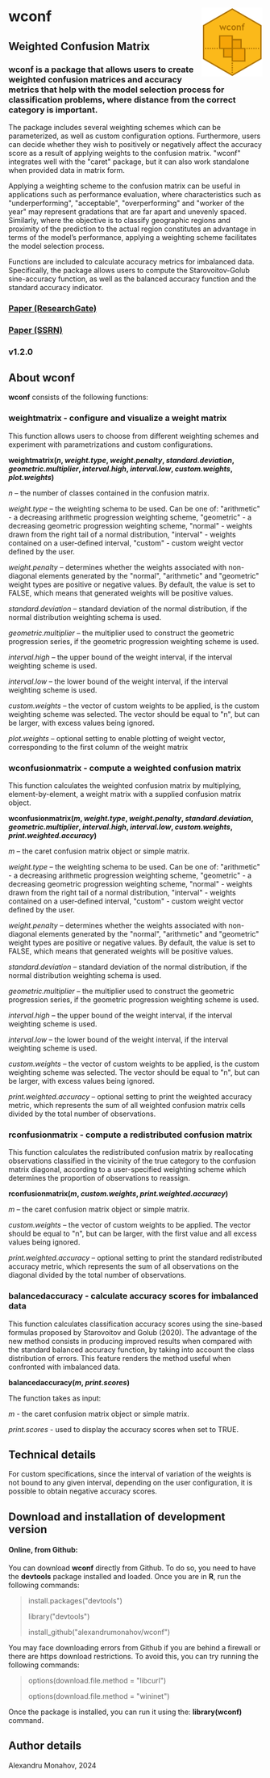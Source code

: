 # wconf <img src="man/figures/logo.png" align="right" height="136" />

## Weighted Confusion Matrix

### **wconf** is a package that allows users to create weighted confusion matrices and accuracy metrics that help with the model selection process for classification problems, where distance from the correct category is important.

The package includes several weighting schemes which can be parameterized, as well as custom configuration options. Furthermore, users can decide whether they wish to positively or negatively affect the accuracy score as a result of applying weights to the confusion matrix. "wconf" integrates well with the "caret" package, but it can also work standalone when provided data in matrix form.

Applying a weighting scheme to the confusion matrix can be useful in applications such as performance evaluation, where characteristics such as "underperforming", "acceptable", "overperforming" and "worker of the year" may represent gradations that are far apart and unevenly spaced. Similarly, where the objective is to classify geographic regions and proximity of the prediction to the actual region constitutes an advantage in terms of the model’s performance, applying a weighting scheme facilitates the model selection process.

Functions are included to calculate accuracy metrics for imbalanced data. Specifically, the package
allows users to compute the Starovoitov-Golub sine-accuracy function, as well as the balanced accuracy
function and the standard accuracy indicator.

### [Paper (ResearchGate)](http://dx.doi.org/10.13140/RG.2.2.15992.83207)

### [Paper (SSRN)](http://dx.doi.org/10.2139/ssrn.4802336)

### v1.2.0

## About wconf

**wconf** consists of the following functions:

### weightmatrix - configure and visualize a weight matrix
This function allows users to choose from different weighting schemes and experiment with parametrizations and custom configurations.

**weightmatrix(_n_, _weight.type_, _weight.penalty_, _standard.deviation_, _geometric.multiplier_, _interval.high_, _interval.low_, _custom.weights_, _plot.weights_)**

_n_	–	the number of classes contained in the confusion matrix.

_weight.type_	–	the weighting schema to be used. Can be one of:
"arithmetic" - a decreasing arithmetic progression weighting scheme,
"geometric" - a decreasing geometric progression weighting scheme,
"normal" - weights drawn from the right tail of a normal distribution,
"interval" - weights contained on a user-defined interval,
"custom" - custom weight vector defined by the user.

_weight.penalty_	–	determines whether the weights associated with non-diagonal elements generated by the "normal", "arithmetic" and "geometric" weight types are positive or negative values. By default, the value is set to FALSE, which means that generated weights will be positive values.

_standard.deviation_	–	standard deviation of the normal distribution, if the normal distribution weighting schema is used.

_geometric.multiplier_	–	the multiplier used to construct the geometric progression series, if the geometric progression weighting scheme is used.

_interval.high_	–	the upper bound of the weight interval, if the interval weighting scheme is used.

_interval.low_	–	the lower bound of the weight interval, if the interval weighting scheme is used.

_custom.weights_ – the vector of custom weights to be applied, is the custom weighting scheme was selected. The vector should be equal to "n", but can be larger, with excess values being ignored.

_plot.weights_ – optional setting to enable plotting of weight vector, corresponding to the first column of the weight matrix

### wconfusionmatrix - compute a weighted confusion matrix
This function calculates the weighted confusion matrix by multiplying, element-by-element, a weight matrix with a supplied confusion matrix object.

**wconfusionmatrix(_m_, _weight.type_, _weight.penalty_, _standard.deviation_, _geometric.multiplier_, _interval.high_, _interval.low_, _custom.weights_, _print.weighted.accuracy_)**

_m_	–	the caret confusion matrix object or simple matrix.

_weight.type_	–	the weighting schema to be used. Can be one of:
"arithmetic" - a decreasing arithmetic progression weighting scheme,
"geometric" - a decreasing geometric progression weighting scheme,
"normal" - weights drawn from the right tail of a normal distribution,
"interval" - weights contained on a user-defined interval,
"custom" - custom weight vector defined by the user.

_weight.penalty_	–	determines whether the weights associated with non-diagonal elements generated by the "normal", "arithmetic" and "geometric" weight types are positive or negative values. By default, the value is set to FALSE, which means that generated weights will be positive values.

_standard.deviation_	–	standard deviation of the normal distribution, if the normal distribution weighting schema is used.

_geometric.multiplier_	–	the multiplier used to construct the geometric progression series, if the geometric progression weighting scheme is used.

_interval.high_	–	the upper bound of the weight interval, if the interval weighting scheme is used.

_interval.low_	–	the lower bound of the weight interval, if the interval weighting scheme is used.

_custom.weights_ – the vector of custom weights to be applied, is the custom weighting scheme was selected. The vector should be equal to "n", but can be larger, with excess values being ignored.

_print.weighted.accuracy_ – optional setting to print the weighted accuracy metric, which represents the sum of all weighted confusion matrix cells divided by the total number of observations.

### rconfusionmatrix - compute a redistributed confusion matrix
This function calculates the redistributed confusion matrix by reallocating observations classified in the vicinity of the true category to the confusion matrix diagonal, according to a user-specified weighting scheme which determines the proportion of observations to reassign.

**rconfusionmatrix(_m_, _custom.weights_, _print.weighted.accuracy_)**

_m_	–	the caret confusion matrix object or simple matrix.

_custom.weights_ – the vector of custom weights to be applied. The vector should be equal to "n", but can be larger, with the first value and all excess values being ignored.

_print.weighted.accuracy_ – optional setting to print the standard redistributed accuracy metric, which represents the sum of all observations on the diagonal divided by the total number of observations.

### balancedaccuracy - calculate accuracy scores for imbalanced data
This function calculates classification accuracy scores using the sine-based
formulas proposed by Starovoitov and Golub (2020). The advantage of the new
method consists in producing improved results when compared with the standard
balanced accuracy function, by taking into account the class distribution of
errors. This feature renders the method useful when confronted with imbalanced
data.

**balancedaccuracy(_m_, _print.scores_)**

The function takes as input:

_m_ - the caret confusion matrix object or simple matrix.

_print.scores_ - used to display the accuracy scores when set to TRUE.

## Technical details

For custom specifications, since the interval of variation of the weights is not bound to any given interval, depending on the user configuration, it is possible to obtain negative accuracy scores.

## Download and installation of development version

#### Online, from Github:

You can download **wconf** directly from Github. To do so, you need to have the **devtools** package installed and loaded. Once you are in **R**, run the following commands:

> install.packages("devtools")
>
> library("devtools")
>
> install_github("alexandrumonahov/wconf")

You may face downloading errors from Github if you are behind a firewall or there are https download restrictions. To avoid this, you can try running the following commands:

> options(download.file.method = "libcurl")
>
> options(download.file.method = "wininet")

Once the package is installed, you can run it using the: **library(wconf)** command.

## Author details

Alexandru Monahov, 2024

